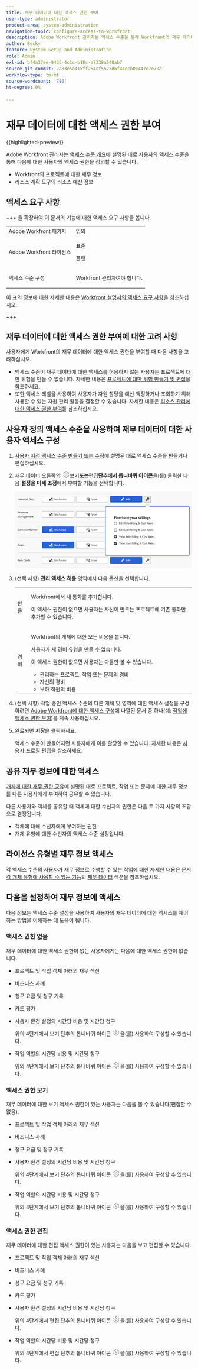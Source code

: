 ```yaml
---
title: 재무 데이터에 대한 액세스 권한 부여
user-type: administrator
product-area: system-administration
navigation-topic: configure-access-to-workfront
description: Adobe Workfront 관리자는 액세스 수준을 통해 Workfront의 재무 데이터에 대한 사용자의 액세스를 정의할 수 있습니다.
author: Becky
feature: System Setup and Administration
role: Admin
exl-id: bf4a37ee-9435-4c1c-b18c-a7338a548ab7
source-git-commit: 2a83e5a415ff254cf5525d6f44ecb0e447e7e70a
workflow-type: tm+mt
source-wordcount: '780'
ht-degree: 0%

---
```


# 재무 데이터에 대한 액세스 권한 부여

{{highlighted-preview}}

Adobe Workfront 관리자는 [액세스 수준 개요](../../../administration-and-setup/add-users/access-levels-and-object-permissions/access-levels-overview.md)에 설명된 대로 사용자의 액세스 수준을 통해 다음에 대한 사용자의 액세스 권한을 정의할 수 있습니다.

* Workfront의 프로젝트에 대한 재무 정보
* 리소스 계획 도구의 리소스 예산 정보

## 액세스 요구 사항

+++ 을 확장하여 이 문서의 기능에 대한 액세스 요구 사항을 봅니다.

<table style="table-layout:auto"> 
 <col> 
 <col> 
 <tbody> 
  <tr> 
   <td role="rowheader">Adobe Workfront 패키지</td> 
   <td>임의</td> 
  </tr> 
  <tr> 
   <td role="rowheader">Adobe Workfront 라이선스</td> 
   <td>
    <p>표준</p>
   <p>플랜</p>
   </td> 
  </tr> 
  <tr> 
   <td role="rowheader">액세스 수준 구성</td> 
   <td> <p>Workfront 관리자여야 합니다.</p> </td> 
  </tr> 
 </tbody> 
</table>

이 표의 정보에 대한 자세한 내용은 [Workfront 설명서의 액세스 요구 사항](/help/quicksilver/administration-and-setup/add-users/access-levels-and-object-permissions/access-level-requirements-in-documentation.md)을 참조하십시오.

+++

## 재무 데이터에 대한 액세스 권한 부여에 대한 고려 사항

사용자에게 Workfront의 재무 데이터에 대한 액세스 권한을 부여할 때 다음 사항을 고려하십시오.

* 액세스 수준이 재무 데이터에 대한 액세스를 허용하지 않는 사용자는 프로젝트에 대한 위험을 만들 수 없습니다. 자세한 내용은 [프로젝트에 대한 위험 만들기 및 편집](../../../manage-work/projects/define-a-business-case/create-edit-risks-on-projects.md)을 참조하세요.
* 또한 액세스 레벨을 사용하여 사용자가 자원 할당을 예산 책정하거나 조회하기 위해 사용할 수 있는 자원 관리 활동을 결정할 수 있습니다. 자세한 내용은 [리소스 관리에 대한 액세스 권한 부여](../../../administration-and-setup/add-users/configure-and-grant-access/grant-access-resource-management.md)를 참조하십시오.

## 사용자 정의 액세스 수준을 사용하여 재무 데이터에 대한 사용자 액세스 구성

1. [사용자 지정 액세스 수준 만들기 또는 수정](../../../administration-and-setup/add-users/configure-and-grant-access/create-modify-access-levels.md)에 설명된 대로 액세스 수준을 만들거나 편집하십시오.
1. 재무 데이터 오른쪽의 ![](assets/gear-icon-settings.png)보기&#x200B;**또는**&#x200B;편집&#x200B;**단추에서 톱니바퀴 아이콘**&#x200B;을(를) 클릭한 다음 **설정을 미세 조정**&#x200B;에서 부여할 기능을 선택합니다.

   ![](assets/financial-data-fine-tune-nwe.png)

1. (선택 사항) **관리 액세스 허용** 영역에서 다음 옵션을 선택합니다.

   <table style="table-layout:auto"> 
    <col> 
    <col> 
    <tbody> 
     <tr> 
      <td role="rowheader">환율</td> 
      <td> <p>Workfront에서 새 통화를 추가합니다.</p> <p>이 액세스 권한이 없으면 사용자는 자신이 만드는 프로젝트에 기존 통화만 추가할 수 있습니다.</p> </td> 
     </tr> 
     <tr> 
      <td role="rowheader">경비</td> 
      <td> <p>Workfront의 개체에 대한 모든 비용을 봅니다.</p> <p>사용자가 새 경비 유형을 만들 수 없습니다.</p> <p>이 액세스 권한이 없으면 사용자는 다음만 볼 수 있습니다.</p> 
       <ul> 
        <li>관리하는 프로젝트, 작업 또는 문제의 경비</li> 
        <li>자신의 경비</li> 
        <li>부하 직원의 비용</li> 
       </ul> </td> 
     </tr> 
    </tbody> 
   </table>

1. (선택 사항) 작업 중인 액세스 수준의 다른 개체 및 영역에 대한 액세스 설정을 구성하려면 [Adobe Workfront에 대한 액세스 구성](../../../administration-and-setup/add-users/configure-and-grant-access/configure-access.md)에 나열된 문서 중 하나(예: [작업에 액세스 권한 부여](../../../administration-and-setup/add-users/configure-and-grant-access/grant-access-tasks.md))를 계속 사용하십시오.
1. 완료되면 **저장**&#x200B;을 클릭하세요.

   액세스 수준이 만들어지면 사용자에게 이를 할당할 수 있습니다. 자세한 내용은 [사용자 프로필 편집](../../../administration-and-setup/add-users/create-and-manage-users/edit-a-users-profile.md)을 참조하세요.

## 공유 재무 정보에 대한 액세스

[개체에 대한 재무 권한 공유](../../../workfront-basics/grant-and-request-access-to-objects/share-financial-permissions-object.md)에 설명된 대로 프로젝트, 작업 또는 문제에 대한 재무 정보를 다른 사용자에게 부여하여 공유할 수 있습니다.

<!--
If you make changes here, make them also in the "Grant access to" articles where this snippet had to be converted to text:
* reports, dashboards, and calendars
* financial data
* issue
-->

다른 사용자와 객체를 공유할 때 객체에 대한 수신자의 권한은 다음 두 가지 사항의 조합으로 결정됩니다.

* 객체에 대해 수신자에게 부여하는 권한
* 개체 유형에 대한 수신자의 액세스 수준 설정입니다.

## 라이선스 유형별 재무 정보 액세스

각 액세스 수준의 사용자가 재무 정보로 수행할 수 있는 작업에 대한 자세한 내용은 문서 [각 개체 유형에 사용할 수 있는 기능](../../../administration-and-setup/add-users/access-levels-and-object-permissions/functionality-available-for-each-object-type.md#financia)의 [재무 데이터](../../../administration-and-setup/add-users/access-levels-and-object-permissions/functionality-available-for-each-object-type.md) 섹션을 참조하십시오.

## 다음을 설정하여 재무 정보에 액세스

다음 정보는 액세스 수준 설정을 사용하여 사용자의 재무 데이터에 대한 액세스를 제어하는 방법을 이해하는 데 도움이 됩니다.

### 액세스 권한 없음

재무 데이터에 대한 액세스 권한이 없는 사용자에게는 다음에 대한 액세스 권한이 없습니다.

* 프로젝트 및 작업 객체 아래의 재무 섹션
* 비즈니스 사례
* 청구 요금 및 청구 기록
* <span class="preview">카드 평가</span>
* 사용자 환경 설정의 시간당 비용 및 시간당 청구

  위의 4단계에서 보기 단추의 톱니바퀴 아이콘 ![](assets/gear-icon-settings.png)을(를) 사용하여 구성할 수 있습니다.

* 작업 역할의 시간당 비용 및 시간당 청구

  위의 4단계에서 보기 단추의 톱니바퀴 아이콘 ![](assets/gear-icon-settings.png)을(를) 사용하여 구성할 수 있습니다.

### 액세스 권한 보기

재무 데이터에 대한 보기 액세스 권한이 있는 사용자는 다음을 볼 수 있습니다(편집할 수 없음).

* 프로젝트 및 작업 객체 아래의 재무 섹션
* 비즈니스 사례
* 청구 요금 및 청구 기록
* 사용자 환경 설정의 시간당 비용 및 시간당 청구

  위의 4단계에서 보기 단추의 톱니바퀴 아이콘 ![](assets/gear-icon-settings.png)을(를) 사용하여 구성할 수 있습니다.

* 작업 역할의 시간당 비용 및 시간당 청구

  위의 4단계에서 보기 단추의 톱니바퀴 아이콘 ![](assets/gear-icon-settings.png)을(를) 사용하여 구성할 수 있습니다.

### 액세스 권한 편집

재무 데이터에 대한 편집 액세스 권한이 있는 사용자는 다음을 보고 편집할 수 있습니다.

* 프로젝트 및 작업 객체 아래의 재무 섹션
* 비즈니스 사례
* 청구 요금 및 청구 기록
* <span class="preview">카드 평가</span>
* 사용자 환경 설정의 시간당 비용 및 시간당 청구

  위의 4단계에서 편집 단추의 톱니바퀴 아이콘 ![](assets/gear-icon-settings.png)을(를) 사용하여 구성할 수 있습니다.

* 작업 역할의 시간당 비용 및 시간당 청구

  위의 4단계에서 편집 단추의 톱니바퀴 아이콘 ![](assets/gear-icon-settings.png)을(를) 사용하여 구성할 수 있습니다.
